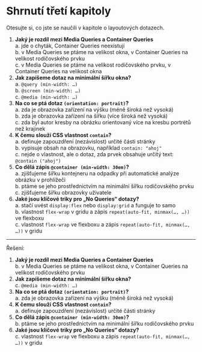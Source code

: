 # Shrnutí třetí kapitoly

Otesujte si, co jste se naučili v kapitole o layoutových dotazech.

1. **Jaký je rozdíl mezi Media Queries a Container Queries**  
a. jde o chyták, Container Queries neexistují  
b. v Media Queries se ptáme na velikost okna, v Container Queries na velikost rodičovského prvku  
c. v Media Queries se ptáme na velikost rodičovského prvku, v Container Queries na velikost okna  
1. **Jak zapíšeme dotaz na minimální šířku okna?**  
a. `@query (min-width: …)`  
b. `@screen (min-width: …)`  
c. `@media (min-width: …)`  
1. **Na co se ptá dotaz `(orientation: portrait)`?**  
a. zda je obrazovka zařízení na výšku (méně široká než vysoká)  
b. zda je obrazovka zařízení na šířku (více široká než vysoká)  
c. zda byl autor kresby na obrázku orientovaný více na kresbu portrétů než krajinek  
1. **K čemu slouží CSS vlastnost `contain`?**  
a. definuje zapouzdření (nezávislost) určité části stránky  
b. vypisuje obsah na obrazovku, například `contain: "ahoj"`  
c. nejde o vlastnost, ale o dotaz, zda prvek obsahuje určitý text: `@contain ("ahoj")`
1. **Co dělá zápis `@container (min-width: 30em)`?**  
a. zjišťujeme šířku kontejneru na odpadky při automatické analýze obrázku v prohlížeči  
b. ptáme se jeho prostřednictvím na minimální šířku rodičovského prvku  
c. zjišťujeme šířku obrazovky uživatele
1. **Jaké jsou klíčové triky pro „No Queries“ dotazy?**  
a. stačí uvést `display:flex` nebo `display:grid` a funguje to samo  
b. vlastnost `flex-wrap` v gridu a zápis `repeat(auto-fit, minmax(…, …))` ve flexboxu  
c. vlastnost `flex-wrap` ve flexboxu a zápis `repeat(auto-fit, minmax(…, …))` v gridu  

---

Řešení:

1. **Jaký je rozdíl mezi Media Queries a Container Queries**  
b. v Media Queries se ptáme na velikost okna, v Container Queries na velikost rodičovského prvku  
1. **Jak zapíšeme dotaz na minimální šířku okna?**  
c. `@media (min-width: …)`  
1. **Na co se ptá dotaz `(orientation: portrait)`?**  
a. zda je obrazovka zařízení na výšku (méně široká než vysoká)  
1. **K čemu slouží CSS vlastnost `contain`?**  
a. definuje zapouzdření (nezávislost) určité části stránky  
1. **Co dělá zápis `@container (min-width: 30em)`?**  
b. ptáme se jeho prostřednictvím na minimální šířku rodičovského prvku  
1. **Jaké jsou klíčové triky pro „No Queries“ dotazy?**  
c. vlastnost `flex-wrap` ve flexboxu a zápis `repeat(auto-fit, minmax(…, …))` v gridu  
